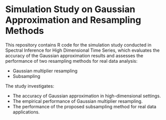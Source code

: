 # Simulation Study on Gaussian Approximation and Resampling Methods

This repository contains R code for the simulation study conducted in Spectral Inference for High Dimensional Time Series, which evaluates the accuracy of the Gaussian approximation results and assesses the performance of two resampling methods for real data analysis:
- Gaussian multiplier resampling
- Subsampling

The study investigates:
- The accuracy of Gaussian approximation in high-dimensional settings.
- The empirical performance of Gaussian multiplier resampling.
- The performance of the proposed subsampling method for real data applications.


